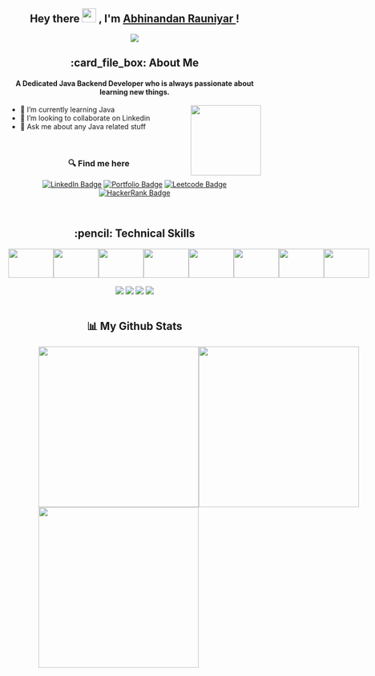 <h2 align="center">
  Hey there <img src="https://media.giphy.com/media/hvRJCLFzcasrR4ia7z/giphy.gif" width="28"> , I'm <a href="https://rakeshrauniyar12.github.io/" target="_blank" rel="noopener noreferrer">Abhinandan Rauniyar </a>!
</h2>
<p align="center">
  <img src="https://readme-typing-svg.herokuapp.com/?lines=Passionate%20Coder;&center=true&width=500&height=50">
</p>

<h2 align="center"> :card_file_box: About Me</h2>
<h4 align='center'>A Dedicated Java Backend Developer who is always passionate about learning new things.</h4>

<img height="140px" align="right" src="https://r7q6w9z6.rocketcdn.me/career/wp-content/uploads/2021/06/2-46.gif"/>

- 🌱 I’m currently learning Java
- 👯 I’m looking to collaborate on Linkedin
- 💬 Ask me about any Java related stuff
   <br>
<br/>

<h3 align='center' style="margin-right=40px"> 🔍 Find me here </h3>
<div align='center'>

  [![LinkedIn Badge](https://img.shields.io/badge/LinkedIn--informational?style=flat&logo=linkedin&logoColor=blue&color=blue)](https://www.linkedin.com/in/abhinandan-rauniyar-4921a8223/)
  [![Portfolio Badge](https://img.shields.io/badge/Portfolio--informational?style=flat&logo=portfolio&logoColor=white&color=red)](https://rakeshrauniyar12.github.io/)
  [![Leetcode Badge](https://img.shields.io/badge/Leetcode--informational?style=flat&logo=leetcode&logoColor=yellow&color=yellow)](https://leetcode.com/abhirauniyar1/)
  [![HackerRank Badge](https://img.shields.io/badge/HackerRank--green?style=flat&logo=hackerrank&logoColor=white&color=green)](https://www.hackerrank.com/abhirauniyara1)
</div>

<br>

<h2 align='center'> :pencil: Technical Skills</h2>

<div align='center' style="display: flex;">
  <img src="https://tse3.mm.bing.net/th?id=OIP.QlPemi-BGIRmzOSUF3vLkwHaHa&pid=Api&P=0" width=90px height=58px>
   <img src="https://tse2.mm.bing.net/th?id=OIP.JETD1JT_ZtxT5kBHYCuf7QEgDY&pid=Api&P=0" width=90px height=58px>
  <img src="https://tse3.mm.bing.net/th?id=OIP.g-NoHKGXHdzX4QuvESVkfgHaHB&pid=Api&P=0" width=90px height=58px>
  <img src="https://tse2.mm.bing.net/th?id=OIP._Lm_T3scKhVEVFC54gcRxwHaE8&pid=Api&P=0" width=90px height=58px>
  <img src="https://tse4.mm.bing.net/th?id=OIP.4f2ZFbp_VXQcFOJZMfVypQAAAA&pid=Api&P=0https://tse4.mm.bing.net/th?id=OIP.4f2ZFbp_VXQcFOJZMfVypQAAAA&pid=Api&P=0" width=90px height=58px>
  <img src="https://tse3.mm.bing.net/th?id=OIP.QGfW6BSeRs-O6ygR9QitdgHaHa&pid=Api&P=0" width=90px height=58px>
  <img src="https://tse4.mm.bing.net/th?id=OIP.TnaZy2LN9luR1xwoU_whTQHaHQ&pid=Api&P=0" width=90px height=58px>
  <img src="https://tse2.mm.bing.net/th?id=OIP.5gg3afPs5cq_njXovzrDGQAAAA&pid=Api&P=0" width=90px height=58px>
</div>

<br>

<div align='center'>
  <img src="https://img.shields.io/badge/Visual%20Studio%20Code-0078d7.svg?style=for-the-badge&logo=visual-studio-code&logoColor=white" />
  <img src="https://img.shields.io/badge/GitHub-100000?style=for-the-badge&logo=github&logoColor=white" />
  <img src="https://img.shields.io/badge/Heroku-430098?style=for-the-badge&logo=heroku&logoColor=white" />
  <img src="https://img.shields.io/badge/netlify-%23000000.svg?style=for-the-badge&logo=netlify&logoColor=#00C7B7" />
</div>
<br/>

 <h2 align='center'>📊 My Github Stats</h2>
<div style="display:grid;grid-template-columns: repeat(2,1fr);grid-template-rows: auto;margin-left:60px;margin-top:20px;">
  <div>
  <img src = "https://github-readme-streak-stats.herokuapp.com?user=rakeshrauniyar12&theme=dark&hide_border=false" width =320>
    </div>
  
  <div>
<img src = "https://github-readme-stats.vercel.app/api?username=rakeshrauniyar12&show_icons=true&theme=dark" width =320>
  </div>
  <div>
  <img src="https://github-readme-stats.vercel.app/api/top-langs/?username=rakeshrauniyar12&theme=dark" width=320>
  </div>
</div>


<br/>
